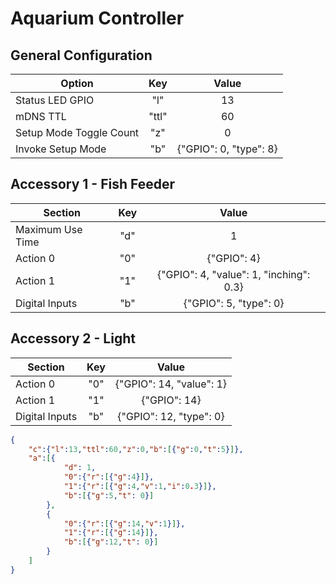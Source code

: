 # Aquarium Controller

## General Configuration
Option|Key|Value
---|:-:|:-:
Status LED GPIO|"l"|13
mDNS TTL|"ttl"|60
Setup Mode Toggle Count|"z"|0
Invoke Setup Mode|"b"|{"GPIO": 0, "type": 8}

## Accessory 1 - Fish Feeder
Section|Key|Value
---|:-:|:-:
Maximum Use Time|"d"|1
Action 0|"0"|{"GPIO": 4}
Action 1|"1"|{"GPIO": 4, "value": 1, "inching": 0.3}
Digital Inputs|"b"|{"GPIO": 5, "type": 0}

## Accessory 2 - Light
Section|Key|Value
---|:-:|:-:
Action 0|"0"|{"GPIO": 14, "value": 1}
Action 1|"1"|{"GPIO": 14}
Digital Inputs|"b"|{"GPIO": 12, "type": 0}

```JSON
{
	"c":{"l":13,"ttl":60,"z":0,"b":[{"g":0,"t":5}]},
	"a":[{
			"d": 1,
			"0":{"r":[{"g":4}]},
			"1":{"r":[{"g":4,"v":1,"i":0.3}]},
			"b":[{"g":5,"t": 0}]
		},
		{
			"0":{"r":[{"g":14,"v":1}]},
			"1":{"r":[{"g":14}]},
			"b":[{"g":12,"t": 0}]
		}
	]
}
```
